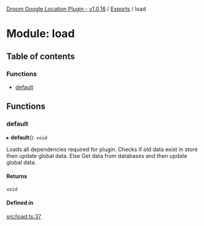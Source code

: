 [Droom Google Location Plugin - v1.0.16](../README.md) / [Exports](../modules.md) / load

# Module: load

## Table of contents

### Functions

- [default](load.md#default)

## Functions

### default

▸ **default**(): `void`

Loads all dependencies required for plugin.
Checks if old data exist in store then update global data.
Else Get data from databases and then update global data.

#### Returns

`void`

#### Defined in

[src/load.ts:37](https://github.com/hitendrarao/location/blob/3787eba/src/load.ts#L37)
